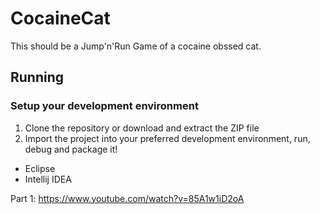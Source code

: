 # CocaineCat

This should be a Jump'n'Run Game of a cocaine obssed cat.

## Running
### Setup your development environment
1. Clone the repository or download and extract the ZIP file
2. Import the project into your preferred development environment, run, debug and package it!
- Eclipse
- Intellij IDEA


Part 1:
https://www.youtube.com/watch?v=85A1w1iD2oA
